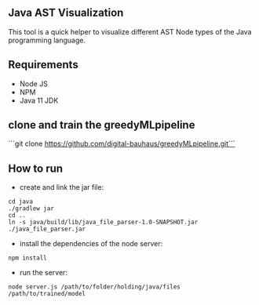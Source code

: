 ## Java AST Visualization

This tool is a quick helper to visualize different AST Node types of the Java programming language.

## Requirements
- Node JS
- NPM
- Java 11 JDK

## clone and train the greedyMLpipeline
´´´git clone https://github.com/digital-bauhaus/greedyMLpipeline.git´´´

## How to run
- create and link the jar file:
```
cd java
./gradlew jar
cd ..
ln -s java/build/lib/java_file_parser-1.0-SNAPSHOT.jar ./java_file_parser.jar
```
- install the dependencies of the node server:
```
npm install
```
- run the server:
```
node server.js /path/to/folder/holding/java/files /path/to/trained/model
```
